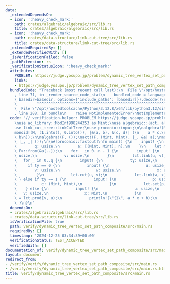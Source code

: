 ```yaml
---
data:
  _extendedDependsOn:
  - icon: ':heavy_check_mark:'
    path: crates/algebraic/algebraic/src/lib.rs
    title: crates/algebraic/algebraic/src/lib.rs
  - icon: ':heavy_check_mark:'
    path: crates/data-structure/link-cut-tree/src/lib.rs
    title: crates/data-structure/link-cut-tree/src/lib.rs
  _extendedRequiredBy: []
  _extendedVerifiedWith: []
  _isVerificationFailed: false
  _pathExtension: rs
  _verificationStatusIcon: ':heavy_check_mark:'
  attributes:
    PROBLEM: https://judge.yosupo.jp/problem/dynamic_tree_vertex_set_path_composite
    links:
    - https://judge.yosupo.jp/problem/dynamic_tree_vertex_set_path_composite
  bundledCode: "Traceback (most recent call last):\n  File \"/opt/hostedtoolcache/Python/3.12.8/x64/lib/python3.12/site-packages/onlinejudge_verify/documentation/build.py\"\
    , line 71, in _render_source_code_stat\n    bundled_code = language.bundle(stat.path,\
    \ basedir=basedir, options={'include_paths': [basedir]}).decode()\n          \
    \         ^^^^^^^^^^^^^^^^^^^^^^^^^^^^^^^^^^^^^^^^^^^^^^^^^^^^^^^^^^^^^^^^^^^^^^^^^^^^^^^^^\n\
    \  File \"/opt/hostedtoolcache/Python/3.12.8/x64/lib/python3.12/site-packages/onlinejudge_verify/languages/rust.py\"\
    , line 288, in bundle\n    raise NotImplementedError\nNotImplementedError\n"
  code: "// verification-helper: PROBLEM https://judge.yosupo.jp/problem/dynamic_tree_vertex_set_path_composite\n\
    \nuse ac_library::ModInt998244353 as Mint;\nuse algebraic::{act, algebra, monoid};\n\
    use link_cut_tree::LinkCutTree;\nuse proconio::input;\n\nalgebra!(M, (Mint, Mint));\n\
    monoid!(M, (1.into(), 0.into()), |&(a, b), &(c, d)| (\n    a * c,\n    a * d +\
    \ b\n));\n\nalgebra!(F, ());\nact!(F, (Mint, Mint), |_, &a| a);\nmonoid!(F, (),\
    \ |_, _| ());\n\n#[proconio::fastout]\nfn main() {\n    input! {\n        n: usize,\n\
    \        q: usize,\n        a: [(Mint, Mint); n],\n    }\n    let mut lct = LinkCutTree::<M,\
    \ F>::from(&a[..]);\n    for _ in 0..n - 1 {\n        input! {\n            u:\
    \ usize,\n            v: usize,\n        }\n        lct.link(u, v);\n    }\n \
    \   for _ in 0..q {\n        input! {\n            ty: usize,\n        }\n   \
    \     if ty == 0 {\n            input! {\n                u: usize,\n        \
    \        v: usize,\n                w: usize,\n                x: usize,\n   \
    \         }\n            lct.cut(u, v);\n            lct.link(w, x);\n       \
    \ } else if ty == 1 {\n            input! {\n                p: usize,\n     \
    \           c: (Mint, Mint),\n            }\n            lct.set(p, c);\n    \
    \    } else {\n            input! {\n                u: usize,\n             \
    \   v: usize,\n                x: Mint,\n            }\n            let (a, b)\
    \ = lct.prod(v, u);\n            println!(\"{}\", a * x + b);\n        }\n   \
    \ }\n}\n"
  dependsOn:
  - crates/algebraic/algebraic/src/lib.rs
  - crates/data-structure/link-cut-tree/src/lib.rs
  isVerificationFile: true
  path: verify/dynamic_tree_vertex_set_path_composite/src/main.rs
  requiredBy: []
  timestamp: '2024-12-25 03:34:39+00:00'
  verificationStatus: TEST_ACCEPTED
  verifiedWith: []
documentation_of: verify/dynamic_tree_vertex_set_path_composite/src/main.rs
layout: document
redirect_from:
- /verify/verify/dynamic_tree_vertex_set_path_composite/src/main.rs
- /verify/verify/dynamic_tree_vertex_set_path_composite/src/main.rs.html
title: verify/dynamic_tree_vertex_set_path_composite/src/main.rs
---
```

